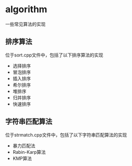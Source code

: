 # algorithm
一些常见算法的实现

## 排序算法
位于sort.cpp文件中，包括了以下排序算法的实现
- 选择排序
- 冒泡排序
- 插入排序
- 希尔排序
- 堆排序
- 归并排序
- 快速排序

## 字符串匹配算法
位于strmatch.cpp文件中，包括了以下字符串匹配算法的实现
- 暴力匹配法
- Rabin-Karp算法
- KMP算法
